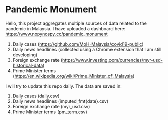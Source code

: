 # Pandemic Monument

Hello, this project aggregates multiple sources of data related to the pandemic in Malaysia. I have uploaded a dashboard here: https://www.nopynospy.cc/pandemic_monument

1. Daily cases (https://github.com/MoH-Malaysia/covid19-public)
2. Daily news headlines (collected using a Chrome extension that I am still developing)
3. Foreign exchange rate (https://www.investing.com/currencies/myr-usd-historical-data)
4. Prime Minister terms (https://en.wikipedia.org/wiki/Prime_Minister_of_Malaysia)

I will try to update this repo daily. The data are saved in:

1. Daily cases (daily.csv)
2. Daily news headlines (imputed_fmt{date}.csv)
3. Foreign exchange rate (myr_usd.csv)
4. Prime Minister terms (pm_term.csv)